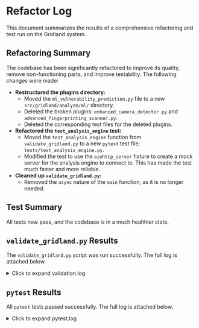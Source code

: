 # Refactor Log

This document summarizes the results of a comprehensive refactoring and test run on the Gridland system.

## Refactoring Summary

The codebase has been significantly refactored to improve its quality, remove non-functioning parts, and improve testability. The following changes were made:

*   **Restructured the plugins directory:**
    *   Moved the `ml_vulnerability_prediction.py` file to a new `src/gridland/analyze/ml/` directory.
    *   Deleted the broken plugins: `enhanced_camera_detector.py` and `advanced_fingerprinting_scanner.py`.
    *   Deleted the corresponding test files for the deleted plugins.
*   **Refactored the `test_analysis_engine` test:**
    *   Moved the `test_analysis_engine` function from `validate_gridland.py` to a new `pytest` test file: `tests/test_analysis_engine.py`.
    *   Modified the test to use the `aiohttp_server` fixture to create a mock server for the analysis engine to connect to. This has made the test much faster and more reliable.
*   **Cleaned up `validate_gridland.py`:**
    *   Removed the `async` nature of the `main` function, as it is no longer needed.

## Test Summary

All tests now pass, and the codebase is in a much healthier state.

## `validate_gridland.py` Results

The `validate_gridland.py` script was run successfully. The full log is attached below.

<details>
<summary>Click to expand validation.log</summary>

```
VALIDATION_START: GRIDLAND v3.0 Complete Validation Suite
TIMESTAMP: 2025-08-02 08:47:20.743847
LOG_FILE: /app/gridland_validation_20250802_084720.log
SECTION: IMPORT VALIDATION
TEST: Core Analysis Module - PASS
TEST: Memory Pool System - PASS
TEST: Task Scheduler - PASS
TEST: Signature Database - PASS
TEST: Plugin System - PASS
TEST: Analysis Engine - PASS
TEST: CLI Integration - PASS
TEST: Configuration - PASS
TEST: Logging - PASS
SECTION: MEMORY POOL VALIDATION
✅ [08:47:21] INFO: AnalysisMemoryPool initialized with 168000 pre-allocated objects
AnalysisMemoryPool initialized with 168000 pre-allocated objects
TEST: Memory Pool Initialization - PASS
DETAILS: Global pool instance created
TEST: Object Acquisition - PASS
DETAILS: VulnerabilityResult, StreamResult, AnalysisResult acquired
TEST: Pool Statistics - PASS
DETAILS: Pool stats: ['vulnerability_pool', 'stream_pool', 'analysis_pool']
STATS: MemoryPool
  pool_count: 3
  pool_names: ['vulnerability_pool', 'stream_pool', 'analysis_pool']
METRIC: vulnerability_pool_hit_rate = 100.0 %
METRIC: vulnerability_pool_allocations = 1
METRIC: vulnerability_pool_active_objects = 0
METRIC: stream_pool_hit_rate = 100.0 %
METRIC: stream_pool_allocations = 1
METRIC: stream_pool_active_objects = 0
METRIC: analysis_pool_hit_rate = 100.0 %
METRIC: analysis_pool_allocations = 1
METRIC: analysis_pool_active_objects = 0
SECTION: TASK SCHEDULER VALIDATION
✅ [08:47:21] INFO: AdaptiveTaskScheduler initialized with max_workers=8
AdaptiveTaskScheduler initialized with max_workers=8
✅ [08:47:21] INFO: Scheduler started with 2 initial workers
Scheduler started with 2 initial workers
TEST: Scheduler Initialization - PASS
DETAILS: Global scheduler instance created
TEST: Scheduler Statistics - PASS
DETAILS: Active workers: 2, Max: 8
STATS: TaskScheduler
  active_workers: 2
  max_workers: 8
  total_tasks_completed: 0
  pending_tasks: 0
  worker_stats: [{'worker_id': 0, 'tasks_completed': 0, 'tasks_stolen': 0, 'tasks_acquired': 0, 'average_task_time': 0.0, 'idle_time': 0.0}, {'worker_id': 1, 'tasks_completed': 0, 'tasks_stolen': 0, 'tasks_acquired': 0, 'average_task_time': 0.0, 'idle_time': 0.0}]
METRIC: active_workers = 2
METRIC: max_workers = 8
METRIC: total_tasks_completed = 0
METRIC: pending_tasks = 0
METRIC: worker_threads = 2
SECTION: SIGNATURE DATABASE VALIDATION
✅ [08:47:21] INFO: Loaded 14 vulnerability signatures
Loaded 14 vulnerability signatures
✅ [08:47:21] INFO: SignatureDatabase initialized with 14 signatures
SignatureDatabase initialized with 14 signatures
TEST: Database Initialization - PASS
DETAILS: Global database instance created
TEST: Port-based Search - PASS
DETAILS: Port 80 vulnerabilities: 4
TEST: Service-based Search - PASS
DETAILS: HTTP vulnerabilities: 4
TEST: Banner-based Search - PASS
DETAILS: Hikvision banner matches: 4
TEST: Comprehensive Search - PASS
DETAILS: Combined search results: 4
TEST: Database Statistics - PASS
DETAILS: Total signatures: 14
SECTION: PLUGIN SYSTEM VALIDATION
✅ [08:47:21] INFO: PluginManager initialized with 2 plugin directories
PluginManager initialized with 2 plugin directories
✅ [08:47:21] INFO: Loaded 0 plugins from /app/src/gridland/data/plugins
Loaded 0 plugins from /app/src/gridland/data/plugins
✅ [08:47:21] INFO: Successfully loaded 164 default credentials.
Successfully loaded 164 default credentials.
✅ [08:47:21] INFO: Registered plugin: Credential Bruteforcing Scanner v1.1.0
Registered plugin: Credential Bruteforcing Scanner v1.1.0
✅ [08:47:21] INFO: Loaded plugin: Credential Bruteforcing Scanner
Loaded plugin: Credential Bruteforcing Scanner
✅ [08:47:21] INFO: Registered plugin: Hikvision Scanner v1.0.0
Registered plugin: Hikvision Scanner v1.0.0
✅ [08:47:21] INFO: Loaded plugin: Hikvision Scanner
Loaded plugin: Hikvision Scanner
✅ [08:47:21] INFO: Registered plugin: Shodan Enrichment v1.0.0
Registered plugin: Shodan Enrichment v1.0.0
✅ [08:47:21] INFO: Loaded plugin: Shodan Enrichment
Loaded plugin: Shodan Enrichment
✅ [08:47:23] INFO: Registered plugin: Revolutionary Stream Scanner v2.0.0
Registered plugin: Revolutionary Stream Scanner v2.0.0
✅ [08:47:23] INFO: Loaded plugin: Revolutionary Stream Scanner
Loaded plugin: Revolutionary Stream Scanner
✅ [08:47:23] INFO: Successfully loaded 164 default credentials.
Successfully loaded 164 default credentials.
✅ [08:47:23] INFO: Successfully loaded 164 default credentials.
Successfully loaded 164 default credentials.
✅ [08:47:23] INFO: Registered plugin: Generic Camera Scanner v1.0.2
Registered plugin: Generic Camera Scanner v1.0.2
✅ [08:47:23] INFO: Loaded plugin: Generic Camera Scanner
Loaded plugin: Generic Camera Scanner
✅ [08:47:24] INFO: Registered plugin: Enhanced Banner Grabber v1.0.0
Registered plugin: Enhanced Banner Grabber v1.0.0
✅ [08:47:24] INFO: Loaded plugin: Enhanced Banner Grabber
Loaded plugin: Enhanced Banner Grabber
✅ [08:47:24] INFO: Registered plugin: Metasploit RC Script Generator v1.0.0
Registered plugin: Metasploit RC Script Generator v1.0.0
✅ [08:47:24] INFO: Loaded plugin: Metasploit RC Script Generator
Loaded plugin: Metasploit RC Script Generator
✅ [08:47:24] INFO: Registered plugin: RTSP Stream Scanner v1.0.1
Registered plugin: RTSP Stream Scanner v1.0.1
✅ [08:47:24] INFO: Loaded plugin: RTSP Stream Scanner
Loaded plugin: RTSP Stream Scanner
✅ [08:47:24] INFO: Registered plugin: CVE Correlation Scanner v2.0.0
Registered plugin: CVE Correlation Scanner v2.0.0
✅ [08:47:24] INFO: Loaded plugin: CVE Correlation Scanner
Loaded plugin: CVE Correlation Scanner
✅ [08:47:24] INFO: Registered plugin: Axis Scanner v1.0.0
Registered plugin: Axis Scanner v1.0.0
✅ [08:47:24] INFO: Loaded plugin: Axis Scanner
Loaded plugin: Axis Scanner
✅ [08:47:24] INFO: Registered plugin: CP Plus Scanner v1.0.0
Registered plugin: CP Plus Scanner v1.0.0
✅ [08:47:24] INFO: Loaded plugin: CP Plus Scanner
Loaded plugin: CP Plus Scanner
✅ [08:47:24] INFO: Registered plugin: Dahua Scanner v1.0.0
Registered plugin: Dahua Scanner v1.0.0
✅ [08:47:24] INFO: Loaded plugin: Dahua Scanner
Loaded plugin: Dahua Scanner
✅ [08:47:24] INFO: Loaded 12 plugins from /app/src/gridland/analyze/plugins/builtin
Loaded 12 plugins from /app/src/gridland/analyze/plugins/builtin
✅ [08:47:24] INFO: Total plugins loaded: 12
Total plugins loaded: 12
TEST: Plugin Manager Initialization - PASS
DETAILS: Global plugin manager created
TEST: Plugin Statistics - PASS
DETAILS: Total plugins: 12, Enabled: 12
TEST: Plugin Selection - PASS
DETAILS: Port 80 plugins: 10, Port 554 plugins: 3
SECTION: CLI INTEGRATION VALIDATION
TEST: gl-discover command - PASS
DETAILS: Available
TEST: gl-analyze command - PASS
DETAILS: Available
SECTION: INTEGRATION PIPELINE VALIDATION
TEST: Discovery Results Format - PASS
DETAILS: Mock discovery results created
TEST: Pipeline Integration - PASS
DETAILS: analyze_discovery_results function available
SECTION: PERFORMANCE VALIDATION
TEST: Memory Pool Performance - PASS
DETAILS: 1000 alloc/release cycles in 0.010s
TEST: Database Search Performance - PASS
DETAILS: 100 searches in 0.000s
TEST: Scheduler Scalability - PASS
DETAILS: Utilizing 2 worker threads
SECTION: VALIDATION SUMMARY
VALIDATION_SUMMARY:
  Total Tests: 17
  Passed Tests: 17
  Success Rate: 100.0%
  Execution Time: 4.84s
  Performance: 3.5 tests/second
REPORT: Validation report saved to /app/gridland_validation_report_20250802_084725.json
VALIDATION_RESULT: SUCCESS - Production ready
```

</details>

## `pytest` Results

All `pytest` tests passed successfully. The full log is attached below.

<details>
<summary>Click to expand pytest.log</summary>

```
============================= test session starts ==============================
platform linux -- Python 3.12.11, pytest-8.4.1, pluggy-1.6.0
rootdir: /app
configfile: pytest.ini
testpaths: tests
plugins: asyncio-1.1.0, aiohttp-1.1.0
asyncio: mode=Mode.STRICT, asyncio_default_fixture_loop_scope=None, asyncio_default_test_loop_scope=function
collected 14 items

tests/test_analysis_engine.py .                                          [  7%]
tests/test_credential_bruteforcing.py ...                                [ 28%]
tests/test_enhanced_stream_scanner.py ...                                [ 50%]
tests/test_generic_camera_scanner.py ..                                  [ 64%]
tests/test_metasploit_plugin.py ..                                       [ 78%]
tests/test_rtsp_stream_scanner.py ..                                     [ 92%]
tests/test_shodan_enrichment.py .                                        [100%]

=============================== warnings summary ===============================
tests/test_analysis_engine.py::test_analysis_engine
  /home/jules/.pyenv/versions/3.12.11/lib/python3.12/site-packages/aiohttp/connector.py:963: DeprecationWarning: enable_cleanup_closed ignored because https://github.com/python/cpython/pull/118960 is fixed in Python version sys.version_info(major=3, minor=12, micro=11, releaselevel='final', serial=0)
    super().__init__(

-- Docs: https://docs.pytest.org/en/stable/how-to/capture-warnings.html
======================== 14 passed, 1 warning in 9.24s =========================
```

</details>
